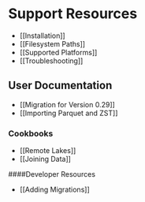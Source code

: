 # Support Resources

- [[Installation]]
- [[Filesystem Paths]]
- [[Supported Platforms]]
- [[Troubleshooting]]

## User Documentation

- [[Migration for Version 0.29]]
- [[Importing Parquet and ZST]]

### Cookbooks

- [[Remote Lakes]]
- [[Joining Data]]

####Developer Resources

- [[Adding Migrations]]
